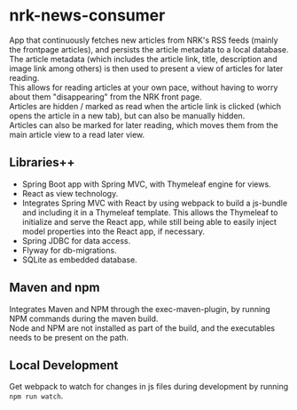 # nrk-news-consumer
App that continuously fetches new articles from NRK's RSS feeds (mainly the frontpage articles), and persists the 
article metadata to a local database.  
The article metadata (which includes the article link, title, description and image link among others) is then used to 
present a view of articles for later reading.  
This allows for reading articles at your own pace, without having to worry about them "disappearing" from the NRK front
page.  
Articles are hidden / marked as read when the article link is clicked (which opens the article in a new tab), but can 
also be manually hidden.  
Articles can also be marked for later reading, which moves them from the main article view to a read later view.  

## Libraries++
* Spring Boot app with Spring MVC, with Thymeleaf engine for views.  
* React as view technology.
* Integrates Spring MVC with React by using webpack to build a js-bundle and including it in a Thymeleaf template.
  This allows the Thymeleaf to initialize and serve the React app, while still being able to easily inject model 
  properties into the React app, if necessary.
* Spring JDBC for data access.
* Flyway for db-migrations.
* SQLite as embedded database.

## Maven and npm
Integrates Maven and NPM through the exec-maven-plugin, by running NPM commands during the maven build.  
Node and NPM are not installed as part of the build, and the executables needs to be present on the path.

## Local Development
Get webpack to watch for changes in js files during development by running `npm run watch`.